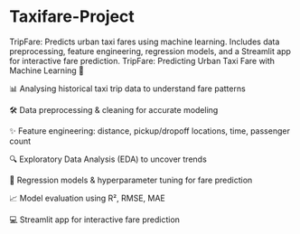 # Taxifare-Project
TripFare: Predicts urban taxi fares using machine learning. Includes data preprocessing, feature engineering, regression models, and a Streamlit app for interactive fare prediction.
TripFare: Predicting Urban Taxi Fare with Machine Learning 🚕

📊 Analysing historical taxi trip data to understand fare patterns

🛠️ Data preprocessing & cleaning for accurate modeling

✨ Feature engineering: distance, pickup/dropoff locations, time, passenger count

🔍 Exploratory Data Analysis (EDA) to uncover trends

🤖 Regression models & hyperparameter tuning for fare prediction

📈 Model evaluation using R², RMSE, MAE

💻 Streamlit app for interactive fare prediction
